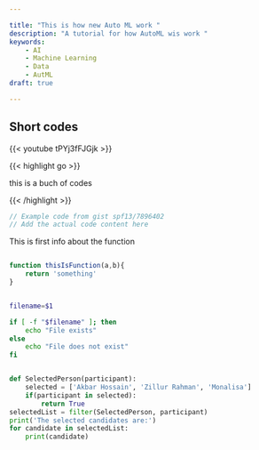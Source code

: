 ```yaml
---

title: "This is how new Auto ML work "
description: "A tutorial for how AutoML wis work "  
keywords: 
    - AI 
    - Machine Learning
    - Data
    - AutML
draft: true 

---
```





## Short codes 

 {{< youtube tPYj3fFJGjk >}}

{{< highlight go >}} 

this is a buch of codes 

 {{< /highlight >}}

```go
// Example code from gist spf13/7896402
// Add the actual code content here
```





This is first info about the function 

```javascript {linenos=true,h1_lines=[2]}

function thisIsFunction(a,b){
    return 'something'
}

```


```bash

filename=$1

if [ -f "$filename" ]; then
    echo "File exists"
else
    echo "File does not exist"
fi


```

```python

def SelectedPerson(participant):
    selected = ['Akbar Hossain', 'Zillur Rahman', 'Monalisa']
    if(participant in selected):
        return True
selectedList = filter(SelectedPerson, participant)
print('The selected candidates are:')
for candidate in selectedList:
    print(candidate)



```